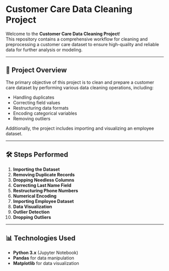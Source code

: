 # Customer Care Data Cleaning Project

Welcome to the **Customer Care Data Cleaning Project**!  
This repository contains a comprehensive workflow for cleaning and preprocessing a customer care dataset to ensure high-quality and reliable data for further analysis or modeling.

---

## 📂 Project Overview

The primary objective of this project is to clean and prepare a customer care dataset by performing various data cleaning operations, including:

- Handling duplicates  
- Correcting field values  
- Restructuring data formats  
- Encoding categorical variables  
- Removing outliers  

Additionally, the project includes importing and visualizing an employee dataset.

---

## 🛠️ Steps Performed

1. **Importing the Dataset**  
2. **Removing Duplicate Records**  
3. **Dropping Needless Columns**  
4. **Correcting Last Name Field**  
5. **Restructuring Phone Numbers**  
6. **Numerical Encoding**  
7. **Importing Employee Dataset**  
8. **Data Visualization**  
9. **Outlier Detection**  
10. **Dropping Outliers**

---

## 📊 Technologies Used

- **Python 3.x** (Jupyter Notebook)  
- **Pandas** for data manipulation  
- **Matplotlib** for data visualization
